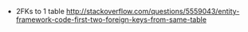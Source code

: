 ﻿
- 2FKs to 1 table
	http://stackoverflow.com/questions/5559043/entity-framework-code-first-two-foreign-keys-from-same-table


